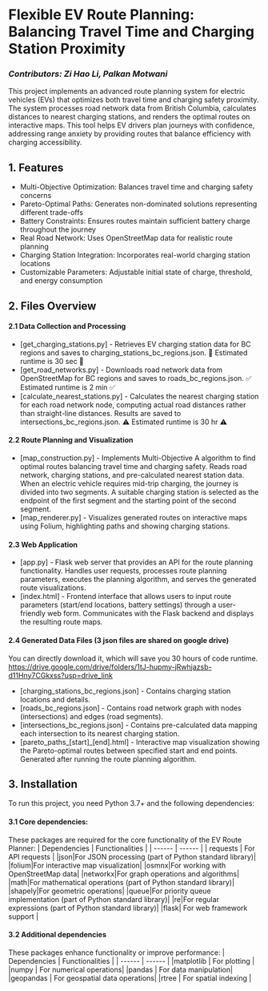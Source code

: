 # Flexible EV Route Planning: Balancing Travel Time and Charging Station Proximity
### _Contributors: Zi Hao Li, Palkan Motwani_

This project implements an advanced route planning system for electric vehicles (EVs) that optimizes both travel time and charging safety proximity. The system processes road network data from British Columbia, calculates distances to nearest charging stations, and renders the optimal routes on interactive maps. This tool helps EV drivers plan journeys with confidence, addressing range anxiety by providing routes that balance efficiency with charging accessibility.

## 1. Features

- Multi-Objective Optimization: Balances travel time and charging safety concerns
- Pareto-Optimal Paths: Generates non-dominated solutions representing different trade-offs
- Battery Constraints: Ensures routes maintain sufficient battery charge throughout the journey
- Real Road Network: Uses OpenStreetMap data for realistic route planning
- Charging Station Integration: Incorporates real-world charging station locations
- Customizable Parameters: Adjustable initial state of charge, threshold, and energy consumption

## 2. Files Overview
#### 2.1 Data Collection and Processing
- [get_charging_stations.py] - Retrieves EV charging station data for BC regions and saves to charging_stations_bc_regions.json. 
🚀 Estimated runtime is 30 sec 🚀
- [get_road_networks.py] - Downloads road network data from OpenStreetMap for BC regions and saves to roads_bc_regions.json.
✅  Estimated runtime  is 2 min  ✅ 
- [calculate_nearest_stations.py] - Calculates the nearest charging station for each road network node, computing actual road distances rather than straight-line distances. Results are saved to intersections_bc_regions.json.
⚠️ Estimated runtime is 30 hr ⚠️

#### 2.2 Route Planning and Visualization
- [map_construction.py] - Implements Multi-Objective A algorithm to find optimal routes balancing travel time and charging safety. Reads road network, charging stations, and pre-calculated nearest station data. When an electric vehicle requires mid-trip charging, the journey is divided into two segments. A suitable charging station is selected as the endpoint of the first segment and the starting point of the second segment.
- [map_renderer.py] - Visualizes generated routes on interactive maps using Folium, highlighting paths and showing charging stations.

#### 2.3 Web Application
- [app.py] - Flask web server that provides an API for the route planning functionality. Handles user requests, processes route planning parameters, executes the planning algorithm, and serves the generated route visualizations.
- [index.html] - Frontend interface that allows users to input route parameters (start/end locations, battery settings) through a user-friendly web form. Communicates with the Flask backend and displays the resulting route maps.

#### 2.4 Generated Data Files (3 json files are shared on google drive)
You can directly download it, which will save you 30 hours of code runtime.
https://drive.google.com/drive/folders/1tJ-hupmy-jRwhjazsb-d11Hny7CGkxss?usp=drive_link
- [charging_stations_bc_regions.json] - Contains charging station locations and details.
- [roads_bc_regions.json] - Contains road network graph with nodes (intersections) and edges (road segments).
- [intersections_bc_regions.json] - Contains pre-calculated data mapping each intersection to its nearest charging station.
- [pareto_paths_[start]_[end].html] - Interactive map visualization showing the Pareto-optimal routes between specified start and end points. Generated after running the route planning algorithm.


## 3. Installation
To run this project, you need Python 3.7+ and the following dependencies:
#### 3.1 Core dependencies:
These packages are required for the core functionality of the EV Route Planner:
| Dependencies | Functionalities |
| ------ | ------ |
| requests | For API requests |
|json|For JSON processing (part of Python standard library)|
|folium|For interactive map visualization|
|osmnx|For working with OpenStreetMap data|
|networkx|For graph operations and algorithms|
|math|For mathematical operations (part of Python standard library)|
|shapely|For geometric operations|
|queue|For priority queue implementation (part of Python standard library)|
|re|For regular expressions (part of Python standard library)|
|flask| For web framework support |

#### 3.2 Additional dependencies
These packages enhance functionality or improve performance:
| Dependencies | Functionalities |
| ------ | ------ |
|matplotlib | For plotting |
|numpy | For numerical operations|
|pandas | For data manipulation|
|geopandas | For geospatial data operations|
|rtree | For spatial indexing |

